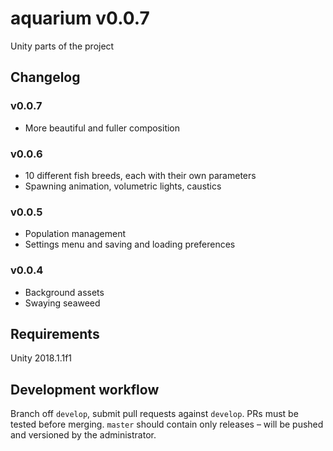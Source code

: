 # aquarium v0.0.7
Unity parts of the project

## Changelog
### v0.0.7
- More beautiful and fuller composition

### v0.0.6
- 10 different fish breeds, each with their own parameters
- Spawning animation, volumetric lights, caustics

### v0.0.5
- Population management
- Settings menu and saving and loading preferences

### v0.0.4
- Background assets
- Swaying seaweed

## Requirements
Unity 2018.1.1f1

## Development workflow
Branch off `develop`, submit pull requests against `develop`. PRs must be tested before merging. `master` should contain only releases – will be pushed and versioned by the administrator.
